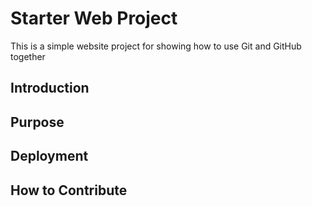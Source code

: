 # Starter Web Project

This is a simple website project for 
showing how to use Git and GitHub together

## Introduction

## Purpose

## Deployment

## How to Contribute